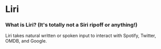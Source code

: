 # Liri

### What is Liri? (It's totally not a Siri ripoff or anything!)
Liri takes natural written or spoken input to interact with Spotify, Twitter, OMDB, and Google.

